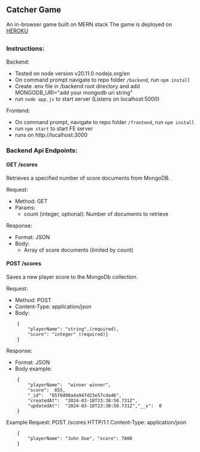 ## Catcher Game
An in-browser game built on MERN stack
The game is deployed on [HEROKU]([https://duckduckgo.com](https://reiner-catcher-frontend-cf9af3651b63.herokuapp.com/)) 
##

### Instructions:
Backend:
 - Tested on node version v20.11.0 nodejs.org/en
 - On command prompt navigate to repo folder `/backend`, run `npm install`
 - Create .env file in /backend root directory and add MONGODB_URI="add your mongodb uri string"
 - run `node app.js` to start server (Listens on localhost:5000)

Frontend:
 - On command prompt, navigate to repo folder `/frontend`, run `npm install`
 - run `npm start` to start FE server
 - runs on http://localhost:3000

###  Backend Api Endpoints:

#### GET /scores
Retrieves a specified number of score documents from MongoDB.

Request:
 * Method: GET
 * Params: 
	 * count (integer, optional): Number of documents to retrieve

Response:
* Format: JSON
* Body:
	* Array of score documents (limited by count)

#### POST /scores
Saves a new player score to the MongoDb collection.

Request:
* Method: POST
* Content-Type: application/json
* Body:
 ```
	 {
		 "playerName": "string",(required),
		 "score": "integer" (required)}
	 }
```

Response:
* Format: JSON
* Body example:
```
	{
		"playerName":  "winner winner",
		"score":  855,
		"_id":  "65f8d08a4a947d23e57cda46",
		"createdAt":  "2024-03-18T23:38:50.731Z",
		"updatedAt":  "2024-03-18T23:38:50.731Z","__v":  0
	}
```

Example Request:
POST /scores 
HTTP/1.1 
Content-Type: application/json
 ```
	 { 
		 "playerName": "John Doe", "score": 7800 
	 }
 ```
